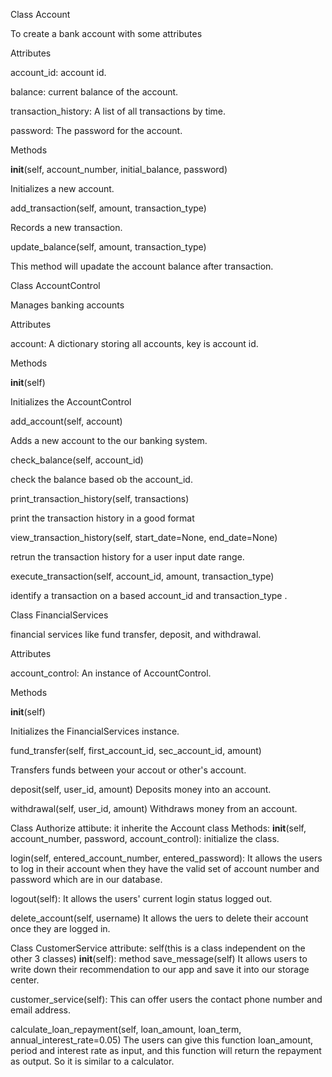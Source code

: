 Class Account

To create a bank account with some attributes 

Attributes

account_id: account id.

balance:  current balance of the account.

transaction_history: A list of all transactions by time.

password: The password for the account.

Methods

__init__(self, account_number, initial_balance, password)

Initializes a new account.

add_transaction(self, amount, transaction_type)

Records a new transaction.


update_balance(self, amount, transaction_type)

This method will upadate the account balance after transaction.


Class AccountControl

Manages banking accounts 

Attributes

account: A dictionary storing all accounts, key is account id.

Methods

__init__(self)

Initializes the AccountControl 
 
add_account(self, account)

Adds a new account to the our banking system.

check_balance(self, account_id)

check the balance based ob the account_id.

print_transaction_history(self, transactions)

print the transaction history in a good format

view_transaction_history(self, start_date=None, end_date=None)

retrun the transaction history for a user input date range.


execute_transaction(self, account_id, amount, transaction_type)

identify a transaction on a based account_id and transaction_type .

Class FinancialServices

financial services like fund transfer, deposit, and withdrawal.

Attributes

account_control: An instance of AccountControl.

Methods

__init__(self)

Initializes the FinancialServices instance.

fund_transfer(self, first_account_id, sec_account_id, amount)

Transfers funds between your accout or other's account.

deposit(self, user_id, amount)
Deposits money into an account.


withdrawal(self, user_id, amount)
Withdraws money from an account.

Class Authorize
attibute: it inherite the Account class
Methods:
 __init__(self, account_number, password, account_control):
initialize the class.

login(self, entered_account_number, entered_password):
It allows the users to log in their account when they have the valid set of account number and password which are in our database.

logout(self):
It allows the users' current login status logged out.

delete_account(self, username)
It allows the uers to delete their account once they are logged in.

Class CustomerService
attribute: self(this is a class independent on the other 3 classes)
__init__(self):
method
save_message(self)
It allows users to write down their recommendation to our app and save it into our storage center.

 customer_service(self):
This can offer users the contact phone number and email address.

calculate_loan_repayment(self, loan_amount, loan_term, annual_interest_rate=0.05)
The users can give this function loan_amount, period and interest rate as input, and this function will return the repayment as output.
So it is similar to a calculator.
